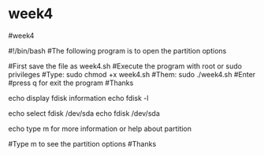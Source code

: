 # week4

#week4

#!/bin/bash
#The following program is to open the partition options

#First save the file as week4.sh
#Execute the program with root or sudo privileges
#Type: sudo chmod +x week4.sh
#Them: sudo ./week4.sh
#Enter
#press q for exit the program
#Thanks

echo display fdisk information
echo
fdisk -l

echo select fdisk /dev/sda
echo
fdisk /dev/sda

echo type m for more information or help about partition

#Type m to see the partition options
#Thanks

